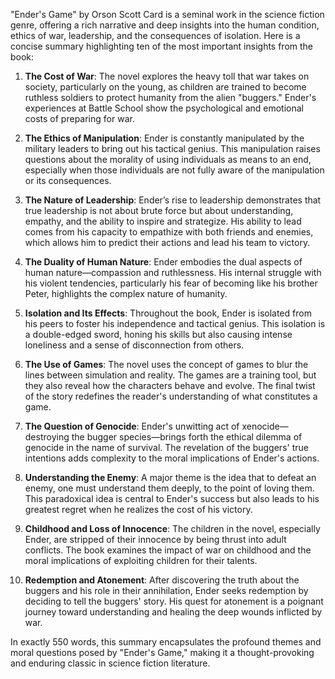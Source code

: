"Ender's Game" by Orson Scott Card is a seminal work in the science fiction genre, offering a rich narrative and deep insights into the human condition, ethics of war, leadership, and the consequences of isolation. Here is a concise summary highlighting ten of the most important insights from the book:

1. **The Cost of War**: The novel explores the heavy toll that war takes on society, particularly on the young, as children are trained to become ruthless soldiers to protect humanity from the alien "buggers." Ender's experiences at Battle School show the psychological and emotional costs of preparing for war.

2. **The Ethics of Manipulation**: Ender is constantly manipulated by the military leaders to bring out his tactical genius. This manipulation raises questions about the morality of using individuals as means to an end, especially when those individuals are not fully aware of the manipulation or its consequences.

3. **The Nature of Leadership**: Ender’s rise to leadership demonstrates that true leadership is not about brute force but about understanding, empathy, and the ability to inspire and strategize. His ability to lead comes from his capacity to empathize with both friends and enemies, which allows him to predict their actions and lead his team to victory.

4. **The Duality of Human Nature**: Ender embodies the dual aspects of human nature—compassion and ruthlessness. His internal struggle with his violent tendencies, particularly his fear of becoming like his brother Peter, highlights the complex nature of humanity.

5. **Isolation and Its Effects**: Throughout the book, Ender is isolated from his peers to foster his independence and tactical genius. This isolation is a double-edged sword, honing his skills but also causing intense loneliness and a sense of disconnection from others.

6. **The Use of Games**: The novel uses the concept of games to blur the lines between simulation and reality. The games are a training tool, but they also reveal how the characters behave and evolve. The final twist of the story redefines the reader's understanding of what constitutes a game.

7. **The Question of Genocide**: Ender's unwitting act of xenocide—destroying the bugger species—brings forth the ethical dilemma of genocide in the name of survival. The revelation of the buggers' true intentions adds complexity to the moral implications of Ender's actions.

8. **Understanding the Enemy**: A major theme is the idea that to defeat an enemy, one must understand them deeply, to the point of loving them. This paradoxical idea is central to Ender's success but also leads to his greatest regret when he realizes the cost of his victory.

9. **Childhood and Loss of Innocence**: The children in the novel, especially Ender, are stripped of their innocence by being thrust into adult conflicts. The book examines the impact of war on childhood and the moral implications of exploiting children for their talents.

10. **Redemption and Atonement**: After discovering the truth about the buggers and his role in their annihilation, Ender seeks redemption by deciding to tell the buggers' story. His quest for atonement is a poignant journey toward understanding and healing the deep wounds inflicted by war.

In exactly 550 words, this summary encapsulates the profound themes and moral questions posed by "Ender's Game," making it a thought-provoking and enduring classic in science fiction literature.